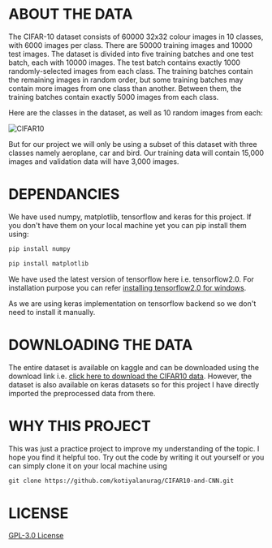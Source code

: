 # ABOUT THE DATA
The CIFAR-10 dataset consists of 60000 32x32 colour images in 10 classes, with 6000 images per class. There are 50000 training images and 10000 test images. The dataset is divided into five training batches and one test batch, each with 10000 images. The test batch contains exactly 1000 randomly-selected images from each class. The training batches contain the remaining images in random order, but some training batches may contain more images from one class than another. Between them, the training batches contain exactly 5000 images from each class.  
  
Here are the classes in the dataset, as well as 10 random images from each:  
  
![CIFAR10](https://cdn.analyticsvidhya.com/wp-content/uploads/2020/02/1_sGochNLZ-qfesdyjadgXNw.png)  
  
But for our project we will only be using a subset of this dataset with three classes namely aeroplane, car and bird. Our training data will contain 15,000 images and validation data will have 3,000 images.  
  
# DEPENDANCIES 
We have used numpy, matplotlib, tensorflow and keras for this project. If you don't have them on your local machine yet you can pip install them using:  
```html  
pip install numpy
```  
```html  
pip install matplotlib
```
We have used the latest version of tensorflow here i.e. tensorflow2.0. For installation purpose you can refer [installing tensorflow2.0 for windows](https://www.tensorflow.org/install).  
  
As we are using keras implementation on tensorflow backend so we don't need to install it manually.  
  
# DOWNLOADING THE DATA  
The entire dataset is available on kaggle and can be downloaded using the download link i.e. [click here to download the CIFAR10 data](https://www.kaggle.com/valentynsichkar/cifar10-preprocessed). However, the dataset is also available on keras datasets so for this project I have directly imported the preprocessed data from there.  
  
# WHY THIS PROJECT
This was just a practice project to improve my understanding of the topic. I hope you find it helpful too. Try out the code by writing it out yourself or you can simply clone it on your local machine using  
```html
git clone https://github.com/kotiyalanurag/CIFAR10-and-CNN.git
```  
# LICENSE  
[GPL-3.0 License](https://github.com/kotiyalanurag/CIFAR10-and-CNN/blob/master/LICENSE)  
